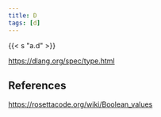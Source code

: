 ```yaml
---
title: D
tags: [d]
---
```


{{< s "a.d" >}}

<https://dlang.org/spec/type.html>

## References

<https://rosettacode.org/wiki/Boolean_values>
